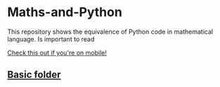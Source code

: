 # Maths-and-Python
This repository shows the equivalence of Python code in mathematical language. 
Is important to read
  
[Check this out if you're on mobile!](https://github.com/Mashicaua/Maths-and-Python/blob/main/WARNING.md)
  

## [Basic folder](https://github.com/Mashicaua/Maths-and-Python/blob/main/Basic)
